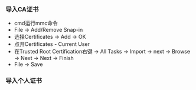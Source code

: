 ### 导入CA证书
* cmd运行mmc命令
* File -> Add/Remove Snap-in
* 选择Certificates -> Add -> OK
* 点开Certificates - Current User
* 在Trusted Root Certification右键 -> All Tasks -> Import -> next -> Browse -> Next -> Next -> Finish
* File -> Save

### 导入个人证书
